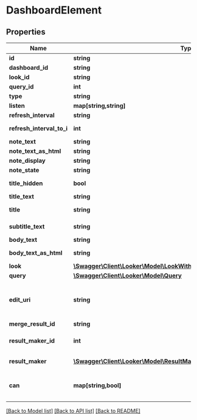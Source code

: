 # DashboardElement

## Properties
Name | Type | Description | Notes
------------ | ------------- | ------------- | -------------
**id** | **string** | Unique Id | [optional] 
**dashboard_id** | **string** | Id of Dashboard | [optional] 
**look_id** | **string** | Id Of Look | [optional] 
**query_id** | **int** | Id Of Query | [optional] 
**type** | **string** | Type | [optional] 
**listen** | **map[string,string]** | Listen | [optional] 
**refresh_interval** | **string** | Refresh Interval | [optional] 
**refresh_interval_to_i** | **int** | Refresh Interval as integer | [optional] 
**note_text** | **string** | Note Text | [optional] 
**note_text_as_html** | **string** | Note Text as Html | [optional] 
**note_display** | **string** | Note Display | [optional] 
**note_state** | **string** | Note State | [optional] 
**title_hidden** | **bool** | Whether title is hidden | [optional] 
**title_text** | **string** | Text tile title | [optional] 
**title** | **string** | Title of dashboard element | [optional] 
**subtitle_text** | **string** | Text tile subtitle text | [optional] 
**body_text** | **string** | Text tile body text | [optional] 
**body_text_as_html** | **string** | Text tile body text as Html | [optional] 
**look** | [**\Swagger\Client\Looker\Model\LookWithQuery**](LookWithQuery.md) | Look | [optional] 
**query** | [**\Swagger\Client\Looker\Model\Query**](Query.md) | Query | [optional] 
**edit_uri** | **string** | Relative path of URI of LookML file to edit the dashboard element (LookML dashboard only). | [optional] 
**merge_result_id** | **string** | ID of merge result | [optional] 
**result_maker_id** | **int** | ID of the ResultMakerLookup entry. | [optional] 
**result_maker** | [**\Swagger\Client\Looker\Model\ResultMakerWithIdVisConfigAndDynamicFields**](ResultMakerWithIdVisConfigAndDynamicFields.md) | Data about the result maker. | [optional] 
**can** | **map[string,bool]** | Operations the current user is able to perform on this object | [optional] 

[[Back to Model list]](../README.md#documentation-for-models) [[Back to API list]](../README.md#documentation-for-api-endpoints) [[Back to README]](../README.md)


